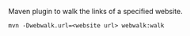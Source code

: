 Maven plugin to walk the links of a specified website.

	mvn -Dwebwalk.url=<website url> webwalk:walk
